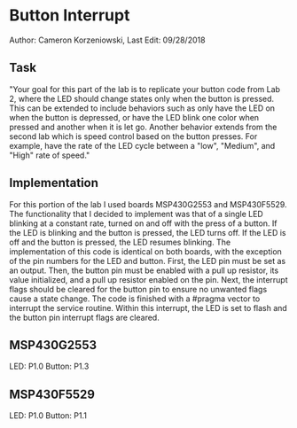 # Button Interrupt
Author: Cameron Korzeniowski,
Last Edit: 09/28/2018

## Task
"Your goal for this part of the lab is to replicate your button code from Lab 2, where the LED should change states only when the button is pressed. This can be extended to include behaviors such as only have the LED on when the button is depressed, or have the LED blink one color when pressed and another when it is let go. Another behavior extends from the second lab which is speed control based on the button presses. For example, have the rate of the LED cycle between a "low", "Medium", and "High" rate of speed."

## Implementation
For this portion of the lab I used boards MSP430G2553 and MSP430F5529. The functionality that I decided to implement was that of a single LED blinking at a constant rate, turned on and off with the press of a button. If the LED is blinking and the button is pressed, the LED turns off. If the LED is off and the button is pressed, the LED resumes blinking. The implementation of this code is identical on both boards, with the exception of the pin numbers for the LED and button. First, the LED pin must be set as an output. Then, the button pin must be enabled with a pull up resistor, its value initialized, and a pull up resistor enabled on the pin. Next, the interrupt flags should be cleared for the button pin to ensure no unwanted flags cause a state change. The code is finished with a #pragma vector to interrupt the service routine. Within this interrupt, the LED is set to flash and the button pin interrupt flags are cleared.

## MSP430G2553
LED: P1.0
Button: P1.3

## MSP430F5529
LED: P1.0
Button: P1.1
